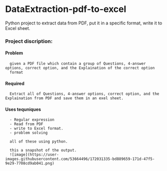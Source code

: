 # DataExtraction-pdf-to-excel
Python project to extract data from PDF, put it in a specific format, write it to Excel sheet.

### Project discription:

  #### Problem
      given a PDF file which contain a group of Questions, 4-answer options, correct option, and the Explaination of the correct option
      format 
  #### Required
      Extract all of Questions, 4-answer options, correct option, and the Explaination from PDF and save them in an exel sheet.
      
  #### Uses tequniques
      - Regular expression
      - Read from PDF
      - write to Excel format.
      - problem solving
      
      all of these using python.
      
      this a snapshot of the output.
      ![image](https://user-images.githubusercontent.com/53664496/172031335-bd889659-171d-47f5-9e29-7708cd9ab041.png)

